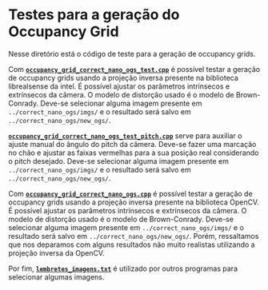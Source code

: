 # Testes para a geração do Occupancy Grid

Nesse diretório está o código de teste para a geração de occupancy grids.

Com [**`occupancy_grid_correct_nano_ogs_test.cpp`**](./occupancy_grid_correct_nano_ogs_test.cpp) é possível testar a geração de occupancy grids
usando a projeção inversa presente na biblioteca librealsense da intel. É possível ajustar os parâmetros intrínsecos e extrínsecos da câmera.
O modelo de distorção usado é o modelo de Brown-Conrady. Deve-se selecionar alguma imagem presente em `../correct_nano_ogs/imgs/` e
o resultado será salvo em `../correct_nano_ogs/new_ogs/`. 

[**`occupancy_grid_correct_nano_ogs_test_pitch.cpp`**](./occupancy_grid_correct_nano_ogs_test_pitch.cpp) serve para auxiliar o ajuste manual
do ângulo do pitch da câmera. Deve-se fazer uma marcação no chão e ajustar as faixas vermelhas para a sua posição real considerando o pitch desejado.
Deve-se selecionar alguma imagem presente em `../correct_nano_ogs/imgs/` e
o resultado será salvo em `../correct_nano_ogs/new_ogs/`.

Com [**`occupancy_grid_correct_nano_ogs.cpp`**](./occupancy_grid_correct_nano_ogs.cpp) é possível testar a geração de occupancy grids
usando a projeção inversa presente na biblioteca OpenCV. É possível ajustar os parâmetros intrínsecos e extrínsecos da câmera.
O modelo de distorção usado é o modelo de Brown-Conrady. Deve-se selecionar alguma imagem presente em `../correct_nano_ogs/imgs/` e
o resultado será salvo em `../correct_nano_ogs/new_ogs/`. Porém, ressaltamos que nos deparamos com alguns resultados não muito realistas 
utilizando a projeção inversa da OpenCV.

Por fim, [**`lembretes_imagens.txt`**](./lembretes_imagens.txt) é utilizado por outros programas para selecionar algumas imagens.
